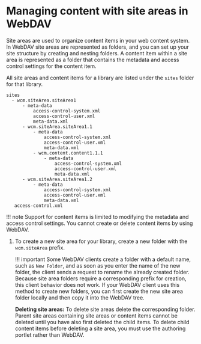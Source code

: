 # Managing content with site areas in WebDAV

Site areas are used to organize content items in your web content system. In WebDAV site areas are represented as folders, and you can set up your site structure by creating and nesting folders. A content item within a site area is represented as a folder that contains the metadata and access control settings for the content item.

All site areas and content items for a library are listed under the `sites` folder for that library.

```
sites
  - wcm.siteArea.siteArea1
      - meta-data
          access-control-system.xml
          access-control-user.xml
          meta-data.xml		
      - wcm.siteArea.siteArea1.1
          - meta-data
              access-control-system.xml
              access-control-user.xml
              meta-data.xml		
          - wcm.content.content1.1.1 
              - meta-data
                  access-control-system.xml
                  access-control-user.xml
                  meta-data.xml 
      - wcm.siteArea.siteArea1.2
          - meta-data
              access-control-system.xml
              access-control-user.xml
              meta-data.xml		
   access-control.xml
```

!!! note
    Support for content items is limited to modifying the metadata and access control settings. You cannot create or delete content items by using WebDAV.

1.  To create a new site area for your library, create a new folder with the `wcm.siteArea` prefix.

    !!! important
        Some WebDAV clients create a folder with a default name, such as `New Folder`, and as soon as you enter the name of the new folder, the client sends a request to rename the already created folder. Because site area folders require a corresponding prefix for creation, this client behavior does not work. If your WebDAV client uses this method to create new folders, you can first create the new site area folder locally and then copy it into the WebDAV tree.

    **Deleting site areas:** To delete site areas delete the corresponding folder. Parent site areas containing site areas or content items cannot be deleted until you have also first deleted the child items. To delete child content items before deleting a site area, you must use the authoring portlet rather than WebDAV.




